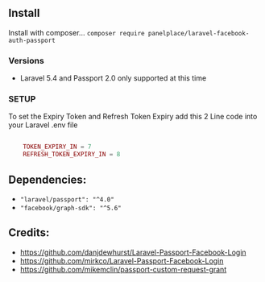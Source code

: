 

## Install

Install with composer...  `composer require panelplace/laravel-facebook-auth-passport`

### Versions

* Laravel 5.4 and Passport 2.0 only supported at this time

### SETUP
To set the Expiry Token and Refresh Token Expiry add this 2 Line code into your Laravel .env file
```php

    TOKEN_EXPIRY_IN = 7
    REFRESH_TOKEN_EXPIRY_IN = 8

```

## Dependencies:
* `"laravel/passport": "^4.0"`
* `"facebook/graph-sdk": "^5.6"`

## Credits:
* https://github.com/danjdewhurst/Laravel-Passport-Facebook-Login
* https://github.com/mirkco/Laravel-Passport-Facebook-Login
* https://github.com/mikemclin/passport-custom-request-grant
